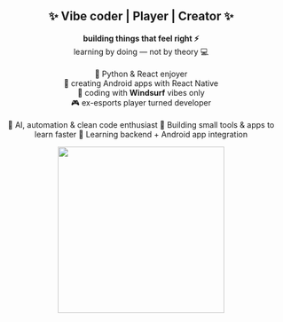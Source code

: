 <h2 align="center">✨ Vibe coder | Player | Creator ✨</h2>

<p align="center">
  <b>building things that feel right ⚡</b><br>
  learning by doing — not by theory 💻<br><br>
  🐍 Python & React enjoyer <br>
  📱 creating Android apps with React Native <br>
  🌊 coding with <b>Windsurf</b> vibes only <br>
  🎮 ex-esports player turned developer <br><br>
  🧠 AI, automation & clean code enthusiast
  🧩 Building small tools & apps to learn faster
  🌱 Learning backend + Android app integration
</p>

<p align="center">
  <img src="https://media.giphy.com/media/qgQUggAC3Pfv687qPC/giphy.gif" width="300"/>
</p>

